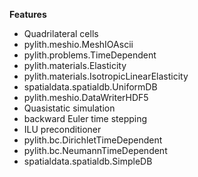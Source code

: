 
**Features**

* Quadrilateral cells
* pylith.meshio.MeshIOAscii
* pylith.problems.TimeDependent
* pylith.materials.Elasticity
* pylith.materials.IsotropicLinearElasticity
* spatialdata.spatialdb.UniformDB
* pylith.meshio.DataWriterHDF5
* Quasistatic simulation
* backward Euler time stepping
* ILU preconditioner
* pylith.bc.DirichletTimeDependent
* pylith.bc.NeumannTimeDependent
* spatialdata.spatialdb.SimpleDB
